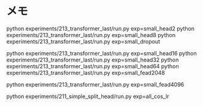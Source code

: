 # メモ


python experiments/213_transformer_last/run.py exp=small_head2
python experiments/213_transformer_last/run.py exp=small_head8
python experiments/213_transformer_last/run.py exp=small_dropout

python experiments/213_transformer_last/run.py exp=small_head16
python experiments/213_transformer_last/run.py exp=small_head32
python experiments/213_transformer_last/run.py exp=small_head64
python experiments/213_transformer_last/run.py exp=small_fead2048


python experiments/213_transformer_last/run.py exp=small_fead4096

python experiments/211_simple_split_head/run.py exp=all_cos_lr